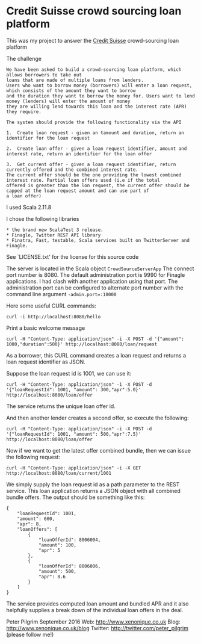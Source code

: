 # Credit Suisse crowd sourcing loan platform

This was my project to answer the [Credit Suisse](https://www.credit-suisse.com) crowd-sourcing loan platform 

The challenge

    We have been asked to build a crowd-sourcing loan platform, which allows borrowers to take out
    loans that are made of multiple loans from lenders.
    Users who want to borrow money (borrowers) will enter a loan request, which consists of the amount they want to borrow 
    and the duration they want to borrow the money for. Users want to lend money (lenders) will enter the amount of money
    they are willing lend towards this loan and the interest rate (APR) they require.
    
    The system should provide the following functionality via the API
    
    1.  Create loan request - given an tamount and duration, return an identifier for the loan request
    
    2.  Create loan offer - given a loan request identifier, amount and interest rate, return an identifier for the loan offer
    
    3.  Get current offer - given a loan request identifier, return currently offered and the combined interest rate. 
    The current offer should be the one providing the lowest combined interest rate. Partial loan offers used (i.e if the total
    offered is greater than the lon request, the current offer should be capped at the loan request amount and can use part of 
    a loan offer)
    


I used Scala 2.11.8 

I chose the following libraries

    * the brand new ScalaTest 3 release.    
    * Finagle, Twitter REST API library
    * Finatra, Fast, testable, Scala services built on TwitterServer and Finagle.


See `LICENSE.txt' for the license for this source code


The server is located in the Scala object `CrowdSourceServerApp`
The connect port number is 8080.
The default administration port is 9990 for Finagle applications. I had clash with another application using that port.
The administration port can be configured to alternate port number with the command line argument `-admin.port=:10000`

Here some useful CURL commands:

    curl -i http://localhost:8080/hello

Print a basic welcome message


    curl -H "Content-Type: application/json" -i -X POST -d '{"amount": 1000,"duration":500}' http://localhost:8080/loan/request

As a borrower, this CURL command creates a loan request and returns a loan request identifier as JSON. 
 
Suppose the loan request id is 1001, we can use it: 

    curl -H "Content-Type: application/json" -i -X POST -d '{"loanRequestId": 1001, "amount": 300,"apr":5.0}' http://localhost:8080/loan/offer

The service returns the unique loan offer id.

And then another lender creates a second offer, so execute the following:

    curl -H "Content-Type: application/json" -i -X POST -d '{"loanRequestId": 1001, "amount": 500,"apr":7.5}' http://localhost:8080/loan/offer

Now if we want to get the latest offer combined bundle, then we can issue the following request:

    curl -H "Content-Type: application/json" -i -X GET  http://localhost:8080/loan/current/1001

We simply supply the loan request id as a path parameter to the REST service. 
This loan application returns a JSON object with all combined bundle offers. 
The output should be something like this:

    {
        "loanRequestId": 1001,
        "amount": 600,
        "apr": 8,
        "loanOffers": [
            {
                "loanOfferId": 8006004,
                "amount": 100,
                "apr": 5
            },
            {
                "loanOfferId": 8006006,
                "amount": 500,
                "apr": 8.6
            }
        ]
    }

The service provides computed loan amount and bundled APR and it also helpfully supplies a 
break down of the individual loan offers in the deal.
    

Peter Pilgrim
September 2016
Web: http://www.xenonique.co.uk
Blog: http://www.xenonique.co.uk/blog 
Twitter: http://twitter.com/peter_pilgrim (please follow me!)

